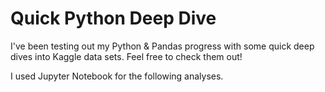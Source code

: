 # Quick Python Deep Dive

I've been testing out my Python & Pandas progress with some quick deep dives into Kaggle data sets. Feel free to check them out! 

I used Jupyter Notebook for the following analyses. 

